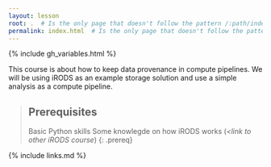 ```yaml
---
layout: lesson
root: .  # Is the only page that doesn't follow the pattern /:path/index.html
permalink: index.html  # Is the only page that doesn't follow the pattern /:path/index.html
---
```


{% include gh_variables.html %}

This course is about how to keep data provenance in compute pipelines. We will be using iRODS as an example storage solution and use a simple analysis as a compute pipeline.
> ## Prerequisites
> Basic Python skills
> Some knowlegde on how iRODS works (*<link to other iRODS course*)
{: .prereq}

{% include links.md %}
